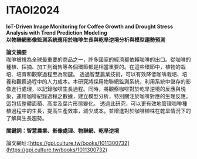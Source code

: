 # ITAOI2024
<b>IoT-Driven Image Monitoring for Coffee Growth and Drought Stress Analysis with Trend Prediction Modeling </b><br>
<b>以物聯網影像監測系統應用於咖啡生長與乾旱逆境分析與模型趨勢預測</b><br>


<b>論文摘要</b><br>
	咖啡被視為全球最重要的商品之一，許多國家的經濟都依賴咖啡的出口。從咖啡的種植、採摘、加工到銷售等各個環節都是相當重要的。在這些環節中，植物的栽培、培育和觀察過程至為關鍵。
	透過智慧農業技術，可以有效降低咖啡栽培、培養和觀察過程中的人力成本。本研究將採用物聯網監測系統，利用系統中儲存的影像進行處理，以記錄咖啡生長過程。同時，將觀察咖啡對於乾旱逆境的反應與現象，運用咖啡紀錄過程之數據，建立模型分析，特別關注於咖啡對應的生理反應。這包括整體面積、高度及葉片形態變化。
	透過此研究，可以更有效地管理咖啡種植過程中的生長，提高生產效率，減少成本，並增進對於咖啡植株在乾旱情況下的了解與生長趨勢。

<b>關鍵詞：智慧農業、影像處理、物聯網、乾旱逆境</b>

論文網址:[https://gpi.culture.tw/books/1011300732](https://gpi.culture.tw/books/1011300732)

